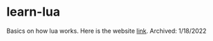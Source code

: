 # learn-lua
Basics on how lua works.
Here is the website [link](https://jinpa-t.github.io/learn-lua/).
Archived: 1/18/2022
